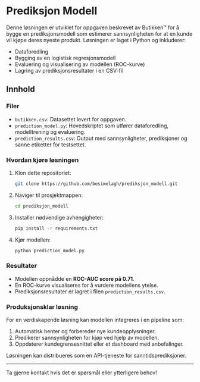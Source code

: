 # Prediksjon Modell

Denne løsningen er utviklet for oppgaven beskrevet av Butikken™ for å bygge en prediksjonsmodell som estimerer sannsynligheten for at en kunde vil kjøpe deres nyeste produkt. Løsningen er laget i Python og inkluderer:

- Dataforedling
- Bygging av en logistisk regresjonsmodell
- Evaluering og visualisering av modellen (ROC-kurve)
- Lagring av prediksjonsresultater i en CSV-fil

## Innhold

### Filer
- `butikken.csv`: Datasettet levert for oppgaven.
- `prediction_model.py`: Hovedskriptet som utfører dataforedling, modelltrening og evaluering.
- `prediction_results.csv`: Output med sannsynligheter, prediksjoner og sanne etiketter for testsettet.

### Hvordan kjøre løsningen
1. Klon dette repositoriet:
   ```bash
   git clone https://github.com/besimelagh/prediksjon_modell.git
   ```

2. Naviger til prosjektmappen:
   ```bash
   cd prediksjon_modell
   ```

3. Installer nødvendige avhengigheter:
   ```bash
   pip install -r requirements.txt
   ```

4. Kjør modellen:
   ```bash
   python prediction_model.py
   ```

### Resultater
- Modellen oppnådde en **ROC-AUC score på 0.71**.
- En ROC-kurve visualiseres for å vurdere modellens ytelse.
- Prediksjonsresultater er lagret i filen `prediction_results.csv`.

### Produksjonsklar løsning
For en verdiskapende løsning kan modellen integreres i en pipeline som:
1. Automatisk henter og forbereder nye kundeopplysninger.
2. Predikerer sannsynligheten for kjøp ved hjelp av modellen.
3. Oppdaterer kundegrensesnittet eller et dashboard med anbefalinger.

Løsningen kan distribueres som en API-tjeneste for sanntidsprediksjoner.

---

Ta gjerne kontakt hvis det er spørsmål eller ytterligere behov!